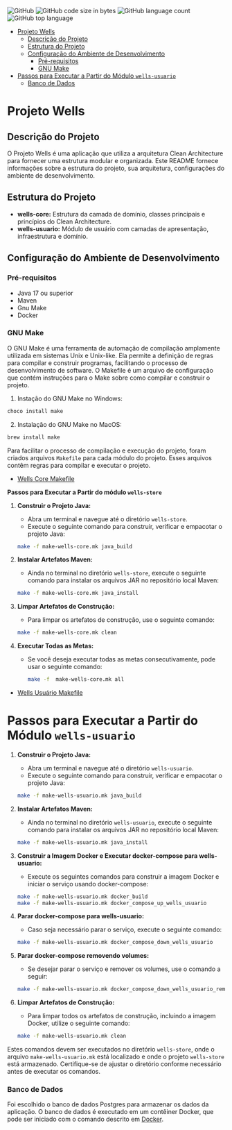 ![GitHub](https://img.shields.io/github/license/fsales/fiap-tech-chalenge-fase5)
![GitHub code size in bytes](https://img.shields.io/github/languages/code-size/fsales/fiap-tech-chalenge-fase5)
![GitHub language count](https://img.shields.io/github/languages/count/fsales/fiap-tech-chalenge-fase5)
![GitHub top language](https://img.shields.io/github/languages/top/fsales/fiap-tech-chalenge-fase5)

- [Projeto Wells](#projeto-wells)
  - [Descrição do Projeto](#descrição-do-projeto)
  - [Estrutura do Projeto](#estrutura-do-projeto)
  - [Configuração do Ambiente de Desenvolvimento](#configuração-do-ambiente-de-desenvolvimento)
    - [Pré-requisitos](#pré-requisitos)
    - [GNU Make](#gnu-make)
- [Passos para Executar a Partir do Módulo `wells-usuario`](#passos-para-executar-a-partir-do-módulo-wells-usuario)
    - [Banco de Dados](#banco-de-dados)

# Projeto Wells

## Descrição do Projeto

O Projeto Wells é uma aplicação que utiliza a arquitetura Clean Architecture para fornecer uma estrutura modular e organizada. Este README fornece informações sobre a estrutura do projeto, sua arquitetura, configurações do ambiente de desenvolvimento.

## Estrutura do Projeto

- **wells-core:** Estrutura da camada de domínio, classes principais e princípios do Clean Architecture.
- **wells-usuario:** Módulo de usuário com camadas de apresentação, infraestrutura e domínio.

## Configuração do Ambiente de Desenvolvimento

### Pré-requisitos

- Java 17 ou superior
- Maven
- Gnu Make
- Docker

### GNU Make

O GNU Make é uma ferramenta de automação de compilação amplamente utilizada em sistemas Unix e Unix-like. Ela permite a definição de regras para compilar e construir programas, facilitando o processo de desenvolvimento de software. O Makefile é um arquivo de configuração que contém instruções para o Make sobre como compilar e construir o projeto.

1. Instação do GNU Make no Windows:

```bash
choco install make
```

2. Instalação do GNU Make no MacOS:

```bash
brew install make
```

Para facilitar o processo de compilação e execução do projeto, foram criados arquivos `Makefile` para cada módulo do projeto. Esses arquivos contêm regras para compilar e executar o projeto.

- [Wells Core Makefile](make-wells-core.mk)
  
**Passos para Executar a Partir do módulo `wells-store`**

1. **Construir o Projeto Java:**
   - Abra um terminal e navegue até o diretório `wells-store`.
   - Execute o seguinte comando para construir, verificar e empacotar o projeto Java:

    ```bash
    make -f make-wells-core.mk java_build
    ```

2. **Instalar Artefatos Maven:**
   - Ainda no terminal no diretório `wells-store`, execute o seguinte comando para instalar os arquivos JAR no repositório local Maven:

    ```bash
    make -f make-wells-core.mk java_install
    ```

3. **Limpar Artefatos de Construção:**
   - Para limpar os artefatos de construção, use o seguinte comando:

    ```bash
    make -f make-wells-core.mk clean
    ```

4. **Executar Todas as Metas:**
   - Se você deseja executar todas as metas consecutivamente, pode usar o seguinte comando:

     ```bash
     make -f  make-wells-core.mk all
     ```

- [Wells Usuário Makefile](make-wells-usuario.mk)

# Passos para Executar a Partir do Módulo `wells-usuario`

1. **Construir o Projeto Java:**
   - Abra um terminal e navegue até o diretório `wells-usuario`.
   - Execute o seguinte comando para construir, verificar e empacotar o projeto Java:

    ```bash
    make -f make-wells-usuario.mk java_build
    ```

2. **Instalar Artefatos Maven:**
   - Ainda no terminal no diretório `wells-usuario`, execute o seguinte comando para instalar os arquivos JAR no repositório local Maven:

    ```bash
    make -f make-wells-usuario.mk java_install
    ```

3. **Construir a Imagem Docker e Executar docker-compose para wells-usuario:**
   - Execute os seguintes comandos para construir a imagem Docker e iniciar o serviço usando docker-compose:

    ```bash
    make -f make-wells-usuario.mk docker_build
    make -f make-wells-usuario.mk docker_compose_up_wells_usuario
    ```

4. **Parar docker-compose para wells-usuario:**
   - Caso seja necessário parar o serviço, execute o seguinte comando:

    ```bash
    make -f make-wells-usuario.mk docker_compose_down_wells_usuario
    ```

5. **Parar docker-compose removendo volumes:**
   - Se desejar parar o serviço e remover os volumes, use o comando a seguir:

    ```bash
    make -f make-wells-usuario.mk docker_compose_down_wells_usuario_remove_volumes
    ```

6. **Limpar Artefatos de Construção:**
   - Para limpar todos os artefatos de construção, incluindo a imagem Docker, utilize o seguinte comando:

    ```bash
    make -f make-wells-usuario.mk clean
    ```
Estes comandos devem ser executados no diretório `wells-store`, onde o arquivo `make-wells-usuario.mk` está localizado e onde o projeto `wells-store` está armazenado. Certifique-se de ajustar o diretório conforme necessário antes de executar os comandos.


### Banco de Dados

Foi escolhido o banco de dados Postgres para armazenar os dados da aplicação. O banco de dados é executado em um contêiner Docker, que pode ser iniciado com o comando descrito em [Docker](../docker/README.md).